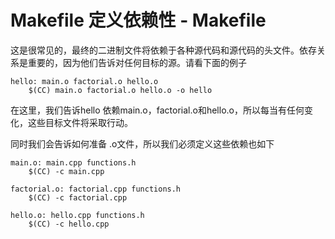 # Makefile 定义依赖性 - Makefile

这是很常见的，最终的二进制文件将依赖于各种源代码和源代码的头文件。依存关系是重要的，因为他们告诉对任何目标的源。请看下面的例子



```
hello: main.o factorial.o hello.o
	$(CC) main.o factorial.o hello.o -o hello

```



在这里，我们告诉hello 依赖main.o，factorial.o和hello.o，所以每当有任何变化，这些目标文件将采取行动。

同时我们会告诉如何准备 .o文件，所以我们必须定义这些依赖也如下



```
main.o: main.cpp functions.h
	$(CC) -c main.cpp

factorial.o: factorial.cpp functions.h
	$(CC) -c factorial.cpp

hello.o: hello.cpp functions.h
	$(CC) -c hello.cpp
```



 